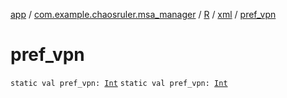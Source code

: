 [app](../../../index.md) / [com.example.chaosruler.msa_manager](../../index.md) / [R](../index.md) / [xml](index.md) / [pref_vpn](.)

# pref_vpn

`static val pref_vpn: `[`Int`](https://kotlinlang.org/api/latest/jvm/stdlib/kotlin/-int/index.html)
`static val pref_vpn: `[`Int`](https://kotlinlang.org/api/latest/jvm/stdlib/kotlin/-int/index.html)